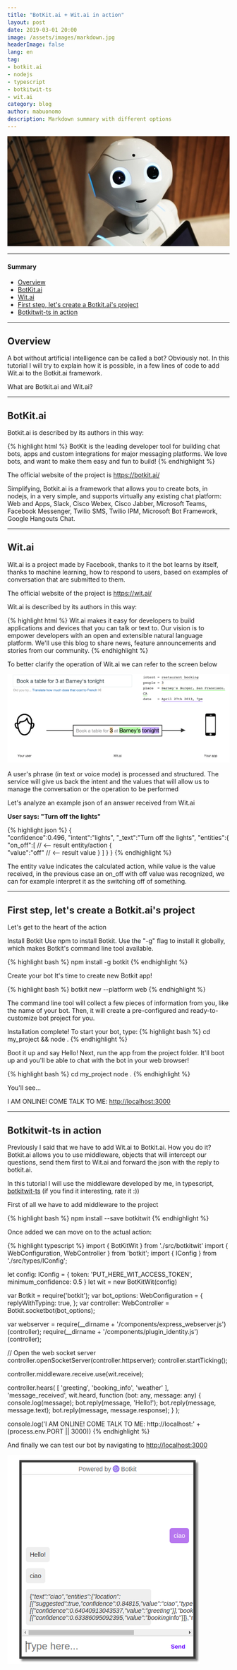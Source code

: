 ```yaml
---
title: "BotKit.ai + Wit.ai in action"
layout: post
date: 2019-03-01 20:00
image: /assets/images/markdown.jpg
headerImage: false
lang: en
tag:
- botkit.ai
- nodejs
- typescript
- botkitwit-ts
- wit.ai
category: blog
author: mabuonomo
description: Markdown summary with different options
---
```


<img src="/assets/images/bot/main.jpg" />

---

#### Summary
- [Overview](#overview)
- [BotKit.ai](#botkitai)
- [Wit.ai](#witai)
- [First step, let's create a Botkit.ai's project](#first-step-lets-create-a-botkitais-project)
- [Botkitwit-ts in action](#botkitwit-ts-in-action)

---

## Overview

A bot without artificial intelligence can be called a bot? Obviously not.
In this tutorial I will try to explain how it is possible, in a few lines of code to add
Wit.ai to the Botkit.ai framework.

What are Botkit.ai and Wit.ai?

---

## BotKit.ai

Botkit.ai is described by its authors in this way:

{% highlight html %}
BotKit is the leading developer tool for building chat bots, apps and 
custom integrations for major messaging platforms. 
We love bots, and want to make them easy and fun to build!
{% endhighlight %}

The official website of the project is <a href="https://botkit.ai/" target="_blank">https://botkit.ai/</a>

Simplifying, Botkit.ai is a framework that allows you to create bots, in nodejs, in a very simple, and supports virtually any existing chat platform: Web and Apps, Slack, Cisco Webex, Cisco Jabber, Microsoft Teams, Facebook Messenger, Twilio SMS, Twilio IPM, Microsoft Bot Framework, Google Hangouts Chat.

---

## Wit.ai

Wit.ai is a project made by Facebook, thanks to it the bot learns by itself, thanks to machine learning, how to respond to users, based on examples of conversation that are submitted to them.

The official website of the project is <a href="https://wit.ai/" target="_blank">https://wit.ai/</a>

Wit.ai is described by its authors in this way:

{% highlight html %}
Wit.ai makes it easy for developers to build applications and devices 
that you can talk or text to. Our vision is to empower developers with 
an open and extensible natural language platform. We'll use this blog 
to share news, feature announcements and stories from our community.
{% endhighlight %}

To better clarify the operation of Wit.ai we can refer to the screen below

<img src="/assets/images/bot/wit-ai.png" />

A user's phrase (in text or voice mode) is processed and structured. The service will give us back the intent and the values that will allow us to manage the conversation or the operation to be performed

Let's analyze an example json of an answer received from Wit.ai

<strong>User says: "Turn off the lights"</strong>

{% highlight json %}
{  
   "confidence":0.496,
   "intent":"lights",
   "_text":"Turn off the lights", 
   "entities":{  
      "on_off":[  // <-- result entity/action
         {  
            "value":"off" // <-- result value 
         }
      ]
   }
}
{% endhighlight %}

The entity value indicates the calculated action, while value is the value received, in the previous case an on_off with off value was recognized, we can for example interpret it as the switching off of something.

---

## First step, let's create a Botkit.ai's project 

Let's get to the heart of the action

Install Botkit
Use npm to install Botkit. Use the "-g" flag to install it globally, which makes Botkit's command line tool available.

{% highlight bash %}
npm install -g botkit
{% endhighlight %}

Create your bot
It's time to create new Botkit app!

{% highlight bash %}
botkit new --platform web
{% endhighlight %}

The command line tool will collect a few pieces of information from you, like the name of your bot. Then, it will create a pre-configured and ready-to-customize bot project for you.

Installation complete! To start your bot, type:
{% highlight bash %}
cd my_project && node .
{% endhighlight %}

Boot it up and say Hello!
Next, run the app from the project folder. It'll boot up and you'll be able to chat with the bot in your web browser!

{% highlight bash %}
cd my_project
node .
{% endhighlight %}

You'll see...

I AM ONLINE! COME TALK TO ME: <a href="http://localhost:3000" target="_blank">http://localhost:3000</a>

---

## Botkitwit-ts in action

Previously I said that we have to add Wit.ai to Botkit.ai. How you do it?
Botkit.ai allows you to use middleware, objects that will intercept our questions, send them first to Wit.ai and forward the json with the reply to botkit.ai.

In this tutorial I will use the middleware developed by me, in typescript, <a href="https://github.com/mabuonomo/botkitwit-ts" target="_blank">botkitwit-ts</a> (if you find it interesting, rate it :))

First of all we have to add middleware to the project

{% highlight bash %}
npm install --save botkitwit
{% endhighlight %}

Once added we can move on to the actual action:

{% highlight typescript %}
import { BotKitWit } from './src/botkitwit'
import { WebConfiguration, WebController } from 'botkit';
import { IConfig } from './src/types/IConfig';

let config: IConfig = { token: 'PUT_HERE_WIT_ACCESS_TOKEN', minimum_confidence: 0.5 }
let wit = new BotKitWit(config)

var Botkit = require('botkit');
var bot_options: WebConfiguration = {
    replyWithTyping: true,
};
var controller: WebController = Botkit.socketbot(bot_options);

var webserver = require(__dirname + '/components/express_webserver.js')(controller);
require(__dirname + '/components/plugin_identity.js')(controller);

// Open the web socket server
controller.openSocketServer(controller.httpserver);
controller.startTicking();

controller.middleware.receive.use(wit.receive);

controller.hears(
    [
        'greeting',
        'booking_info',
        'weather'
    ],
    'message_received',
    wit.heard,
    function (bot: any, message: any) {
        console.log(message);
        bot.reply(message, 'Hello!');
        bot.reply(message, message.text);
        bot.reply(message, message.response);
    }
);

console.log('I AM ONLINE! COME TALK TO ME: http://localhost:' + (process.env.PORT || 3000))
{% endhighlight %}

And finally we can test our bot by navigating to <a href="http://localhost:3000" target="_blank">http://localhost:3000</a>

<img src="/assets/images/bot/botkit2.png"/>